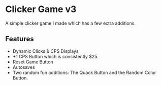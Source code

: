 # Clicker Game v3

A simple clicker game I made which has a few extra additions.

## Features
- Dynamic Clicks & CPS Displays
- +1 CPS Button which is consistently $25.
- Reset Game Button
- Autosaves
- Two random fun additions: The Quack Button and the Random Color Button.
